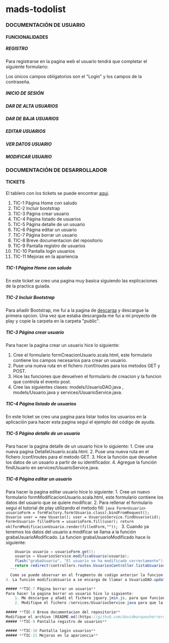# **mads-todolist**



### **DOCUMENTACIÓN DE USUARIO**
#### **FUNCIONALIDADES**
##### **REGISTRO**
Para registrarse en la pagina web el usuario tendrá que completar el siguiente formulario:

Los únicos campos obligatorios son el "Login" y los campos de la contraseña.
##### **INICIO DE SESIÓN**
##### **DAR DE ALTA USUARIOS**
##### **DAR DE BAJA USUARIOS**
##### **EDITAR USUARIOS**
##### **VER DATOS USUARIO**
##### **MODIFICAR USUARIO**


### **DOCUMENTACIÓN DE DESARROLLADOR**
#### **TICKETS**
El tablero con los tickets se puede encontrar [aqui](https://trello.com/b/YeGc58bU/todolist-tickets-david-marquez-herreros).
  1. TIC-1 Página Home con saludo
  2. TIC-2 Incluir bootstrap
  3. TIC-3 Página crear usuario
  4. TIC-4 Página listado de usuarios
  5. TIC-5 Página detalle de un usuario
  6. TIC-6 Página editar un usuario
  7. TIC-7 Página borrar un usuario
  8. TIC-8 Breve documentacion del repositorio
  9. TIC-9 Pantalla registro de usuarios
  10. TIC-10 Pantalla login usuarios
  11. TIC-11 Mejoras en la apariencia
  
##### **TIC-1 Página Home con saludo**
  En este ticket se creo una pagina muy basica siguiendo las explicaciones de la practica guiada.
##### **TIC-2 Incluir Bootstrap**
  Para añadir Bootstrap, me fui a la pagina de [descarga](http://getbootstrap.com/getting-started/#download) y descargue la primera opcion.
  Una vez que estaba descargada me fui a mi proyecto de play y copie la carpeta en la carpeta "public".
##### **TIC-3 Página crear usuario**
  Para hacer la pagina crear un usuario hice lo siguiente:
   1. Cree el formulario formCreacionUsuario.scala.html, este formulario contiene los campos necesarios para crear un usuario.
   2. Puse una nueva ruta en el fichero /conf/routes para los metodos GET y POST.
   3. Hice las funciones que devuelven el formulario de creacion y la funcion que controla el evento post.
   4. Cree las siguientes clases: models/UsuarioDAO.java , models/Usuario.java y services/UsuarioService.java.

##### **TIC-4 Página listado de usuarios**
En este ticket se creo una pagina para listar todos los usuarios en la aplicación para hacer esta pagina seguí el ejemplo del código de ayuda.

##### **TIC-5 Página detalle de un usuario**
  Para hacer la pagina detalle de un usuario hice lo siguiente:
    1. Cree una nueva pagina DetalleUsuario.scala.html.
    2. Puse una nueva ruta en el fichero /conf/routes para el metodo GET.
    3. Hice la función que devuelve los datos de un usuario a partir de su identificador.
    4. Agregue la función findUsuario en services/UsuarioService.java.

##### **TIC-6 Página editar un usuario**
  Para hacer la pagina editar usuario hice lo siguiente:
    1. Cree un nuevo formulario formModificacionUsuario.scala.html, este formulario contiene los datos del usuario que se quiere modificar.
    2. Para rellenar el formulario segui el tutorial de play utilizando el metodo fill:
    ```java
              Form<Usuario> usuarioForm = formFactory.form(Usuario.class).bindFromRequest();
              Usuario user = new Usuario();
              user = UsuariosService.findUsuario(id);
              Form<Usuario> filledForm = usuarioForm.fill(user);
              return ok(formModificacionUsuario.render(filledForm,""));
              ```
  3. Cuando ya tenemos los datos del usuario a modificar se llama a la función grabaUsuarioModificado. La funcion grabaUsuarioModificado hace lo siguiente:
  ```java
      Usuario usuario = usuarioForm.get();
      usuario = UsuariosService.modificaUsuario(usuario);
      flash("grabaUsuario", "El usuario se ha modificado correctamente");
      return redirect(controllers.routes.UsuariosController.listaUsuarios());
	```
	Como se puede observar en el fragmento de codigo anterior la funcion grabaUsuarioModificado llama a la funcion modificaUsuario para que gestione la modificacion del usuario en la "base de datos".
  4. La función modificaUsuario a se encarga de llamar a UsuarioDAO.update que modifica el usuario en la "base de datos".
  
##### **TIC-7 Página borrar un usuario**
  Para hacer la pagina borrar un usuario hice lo siguiente:
	  1. Me descargue y añadí el fichero jquery.jmin.js, para que funcionase el script de borrado del código de ayuda.
	  2. Modifique el fichero /services/UsuariosService.java para que la función deleteUsuario llamase a UsuarioDAO y devolviese verdadero si había borrado el usuario y falso si no.
    
##### **TIC-8 Breve documentacion del repositorio**
  Modifique el archivo [README.md](https://github.com/davidmarquezherreros/mads-todolist/blob/master/README.md)
##### **TIC-9 Pantalla registro de usuarios**

##### **TIC-10 Pantalla login usuarios**
##### **TIC-11 Mejoras en la apariencia**

